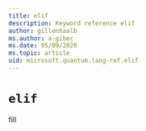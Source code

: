 ```yaml
---
title: elif
description: Keyword reference elif
author: gillenhaalb
ms.author: a-gibec
ms.date: 05/09/2020
ms.topic: article
uid: microsoft.quantum.lang-ref.elif
---
```


# `elif`

fill